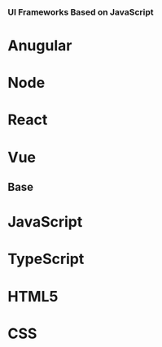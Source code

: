 ### UI Frameworks Based on JavaScript

# Anugular
# Node
# React
# Vue

## Base
# JavaScript
# TypeScript
# HTML5
# CSS
